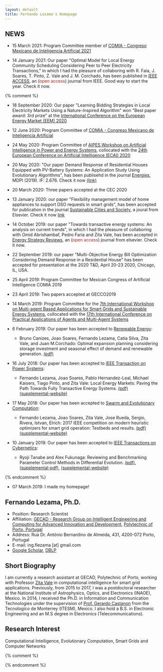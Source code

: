 ```yaml
---
layout: default
title: Fernando Lezama's Homepage
---
```



## NEWS
* 15 March 2021: Program Committee member of [COMIA - Congreso Mexicano de Inteligencia Artificial 2021](http://smia.mx/comia/2021/)

* 14 January 2021: Our paper "Optimal Model for Local Energy Community Scheduling Considering Peer to Peer Electricity Transactions," in which I had the pleasure of collaboring with R. Faia, J. Soares, T. Pinto, Z. Vale and J. M. Corchado, has been published in [IEEE ACCESS](https://ieeexplore.ieee.org/document/9319858), an (<span style="color:#C31D1D;">open access</span>) journal from IEEE. Good way to start the year. Check it now.


{% comment %}
* 18 September 2020: Our paper "Learning Bidding Strategies in Local Electricity Markets Using a Nature-Inspired Algorithm" won "Best paper award: 3rd prize" at the [International Conference on the European Energy Market (EEM) 2020](https://eem20.eu/best-paper-award-winners/)


* 12 June 2020: Program Committee of [COMIA - Congreso Mexicano de Inteligencia Artificial](http://smia.mx/comia/2020/)

* 24 May 2020: Program Committee of [AIPES Workshop on Artificial Intelligence in Power and Energy Systems](http://www.gecad.isep.ipp.pt/AIPES/), collocated with the [24th European Conference on Artificial Intelligence (ECAI) 2020](http://ecai2020.eu/)

* 20 May 2020: "Our paper Demand Response of Residential Houses Equipped with PV-Battery Systems: An Application Study Using Evolutionary Algorithms", has been publisehd in the journal [Energies](https://www.mdpi.com/journal/energies), MDPI (2019). IF: 2.676. Check it now [(link)](https://www.mdpi.com/1996-1073/13/10/2466)

* 20 March 2020: Three papers accepted at the CEC 2020

* 13 January 2020: our paper "Flexibility management model of home appliances to support DSO requests in smart grids", has been accepted for publication in the journal [Sustainable Cities and Society](https://www.journals.elsevier.com/sustainable-cities-and-society), a joural from Elsevier. Check it now [link](https://www.sciencedirect.com/science/article/pii/S2210670720300354)  

* 14 October 2019: our paper "Towards transactive energy systems: An analysis on current trends", in which I had the pleasure of collaboring with Omid Abrishambaf, Pedro Faria and Zita Vale, has been accepted in [Energy Strategy Reviews](https://www.sciencedirect.com/science/article/pii/S2211467X19301105), an (<span style="color:#C31D1D;">open access</span>) journal from elsevier. Check it now.

* 22 September 2019: our paper "Multi-Objective Energy Bill Optimization Considering Demand Response in a Residential House" has been accepted for presentation at the 2020 T&D, April 20-23 2020, Chicago, IL, USA.

* 25 April 2019: Program Committee for Mexican Congress of Artificial Intelligence COMIA 2019

* 23 April 2019: Two papers accepted at GECCO2019

* 14 March 2019: Program Committee for the [7th International Workshop on Multi-agent Based Applications for Smart Grids and Sustainable Energy Systems](https://www.paams.net/workshops/masges), collocated with the [17th International Conference on Practical Applications of Agents and Multi-Agent Systems](https://www.paams.net/)

* 6 February 2019: Our paper has been accepted to [Renewable Energy](https://www.sciencedirect.com/science/article/pii/S0960148119301508):
    * Bruno Canizes, Joao Soares, Fernando Lezama, Catia Silva, Zita Vale, and Juan M.Corchado: Optimal expansion planning considering storage investment and seasonal effect of demand and renewable generation. [(pdf)](pdf/bc-RENE2019.pdf)
    
* 16 July 2018: Our paper has been accepted to [IEEE Transaction on Power Systems](https://ieeexplore.ieee.org/abstract/document/8411502):
    * Fernando Lezama, Joao Soares, Pablo Hernandez-Leal, Michael Kaisers, Tiago Pinto, and Zita Vale: Local Energy Markets: Paving the Path Towards Fully Transactive Energy Systems. [(pdf)](pdf/flc-TPWRS2018.pdf)[(supplemental-website)](http://www.gecad.isep.ipp.pt/ies/public-data/ites)
    
* 17 May 2018: Our paper has been accepted to [Swarm and Evolutionary Computation](https://www.sciencedirect.com/science/article/pii/S2210650218300592):
    * Fernando Lezama, Joao Soares, Zita Vale, Jose Rueda, Sergio, Rivera, Istvan, Elrich: 2017 IEEE competition on modern heuristic optimizers for smart grid operation: Testbeds and results. [(pdf)](pdf/flc-SWEVO2018.pdf)[(supplemental-website)](http://sites.ieee.org/psace-mho/2017-smart-grid-operation-problems-competition-panel/)

* 10 January 2019: Our paper has been accepted to [IEEE Transactions on Cybernetics](https://ieeexplore.ieee.org/xpl/RecentIssue.jsp?punumber=6221036):
    * Ryoji Tanabe and Alex Fukunaga: Reviewing and Benchmarking Parameter Control Methods in Differential Evolution. [(pdf)](pdf/tf-tcyb2018.pdf), [(supplemental-pdf)](pdf/tf-tcyb2018-supp.pdf), [(supplemental-website)](https://sites.google.com/view/pcmde/)

{% endcomment %}

* 07 March 2019: I made my homepage! 

## Fernando Lezama, Ph.D.

* Position: Research Scientist
* Affiliation: [GECAD - Research Group on Intelligent Engineering and Computing for Advanced Innovation and Development](http://www.gecad.isep.ipp.pt), [Polytechnic of Porto, Portugal](https://www.ipp.pt) 
* Address: Rua Dr. António Bernardino de Almeida, 431, 4200-072 Porto, Portugal
* E-mail: ing.flezama [at] gmail.com
* [Google Scholar](https://scholar.google.com/citations?user=LIpiLCoAAAAJ&hl=es), [DBLP](https://dblp.uni-trier.de/pers/hd/l/Lezama:Fernando)

## Short Biography

I am currently a research assistant at GECAD, Polytechnic of Porto, working with Professor [Zita Vale](https://scholar.google.com/citations?user=08O4oUkAAAAJ&hl=es) in computational intelligence for smart grid applications. Previously, from 2015 to 2017, I was a postdoctoral researcher at the National Institute of Astrophysics, Optics, and Electronics (INAOE), Mexico. In 2014, I received the Ph.D. in Information and Communication Technologies under the supervision of [Prof. Gerardo Castanon](http://homepages.mty.itesm.mx/gerardo.castanon) from the Tecnologico de Monterrey (ITESM), Mexico. I also hold a B.S. in Electronic Engineering and an M.S degree in Electronics (Telecommunications).

## Research Interest

Computational Intelligence, Evolutionary Computation, Smart Grids and Computer Networks 


{% comment %}

{% endcomment %}
